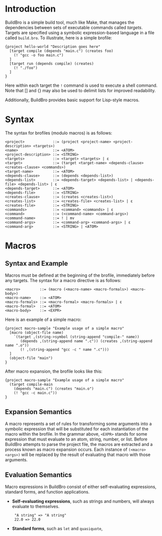 Introduction
============

BuildBro is a simple build tool, much like Make, that manages the dependencies between sets of executable commands called _targets_. Targets are specified using a symbolic expression-based language in a file called `build.bro`. To illustrate, here is a simple brofile:

    {project hello-world "Description goes here"
      [target compile (depends "main.c") (creates foo)
        (! "gcc -o foo main.c")
      ]
      [target run (depends compile) (creates)
        (! "./foo")
      ]
    }

Here within each target the `!` command is used to execute a shell command. Note that \[\] and \{\} may also be used to delimit lists for improved readability.

Additionally, BuildBro provides basic support for Lisp-style macros.

Syntax
======

The syntax for brofiles (modulo macros) is as follows:

    <project>             ::= (project <project-name> <project-description> <targets>)
    <name>                ::= <ATOM>
    <project-description> ::= <STRING>
    <targets>             ::= <target> <targets> | ε
    <target>              ::= (target <target-name> <depends-clause> <creates-clause> <commands>)
    <target-name>         ::= <ATOM>
    <depends-clause>      ::= (depends <depends-list>)
    <depends-list>        ::= <depends-target> <depends-list> | <depends-file> <depends-list> | ε
    <depends-target>      ::= <ATOM>
    <depends-file>        ::= <STRING>
    <creates-clause>      ::= (creates <creates-list>)
    <creates-list>        ::= <creates-file> <creates-list> | ε
    <creates-file>        ::= <STRING>
    <commands>            ::= <command> <commands> | ε
    <command>             ::= (<command-name> <command-args>)
    <command-name>        ::= ! | mv
    <command-args>        ::= <command-arg> <command-args> | ε
    <command-arg>         ::= <STRING> | <ATOM>

Macros
======

Syntax and Example
------------------

Macros must be defined at the beginning of the brofile, immediately before any targets. The syntax for a macro directive is as follows:

    <macro>         ::= (macro (<macro-name> <macro-formals>) <macro-body>)
    <macro-name>    ::= <ATOM>
    <macro-formals> ::= <macro-formal> <macro-formals> | ε
    <macro-formal>  ::= <ATOM>
    <macro-body>    ::= <EXPR>

Here is an example of a simple macro:

    {project macro-sample "Example usage of a simple macro"
      [macro (object-file name)
        `(target ,(string->symbol (string-append "compile-" name))
           (depends ,(string-append name ".c")) (creates ,(string-append name ".o"))
           (! ,(string-append "gcc -c " name ".c")))
      ]
      (object-file "main")
    }

After macro expansion, the brofile looks like this:

    {project macro-sample "Example usage of a simple macro"
      (target compile-main
        (depends "main.c") (creates "main.o")
        (! "gcc -c main.c"))
    }

Expansion Semantics
-------------------

A macro represents a set of rules for transforming some arguments into a symbolic expression that will be substituted for each instantiation of the macro within the brofile. In the grammar above, `<EXPR>` stands for some expression that must evaluate to an atom, string, number, or list. Before BuildBro attempts to parse the project file, the macros are extracted and a process known as macro expansion occurs. Each instance of `(<macro> <args>)` will be replaced by the result of evaluating that macro with those arguments.

Evaluation Semantics
--------------------

Macro expressions in BuildBro consist of either self-evaluating expressions, standard forms, and function applications.

 + **Self-evaluating expressions**, such as strings and numbers, will always evaluate to themselves.

        "A string" => "A string"
        22.0 => 22.0

 + **Standard forms**, such as `let` and `quasiquote`, 
